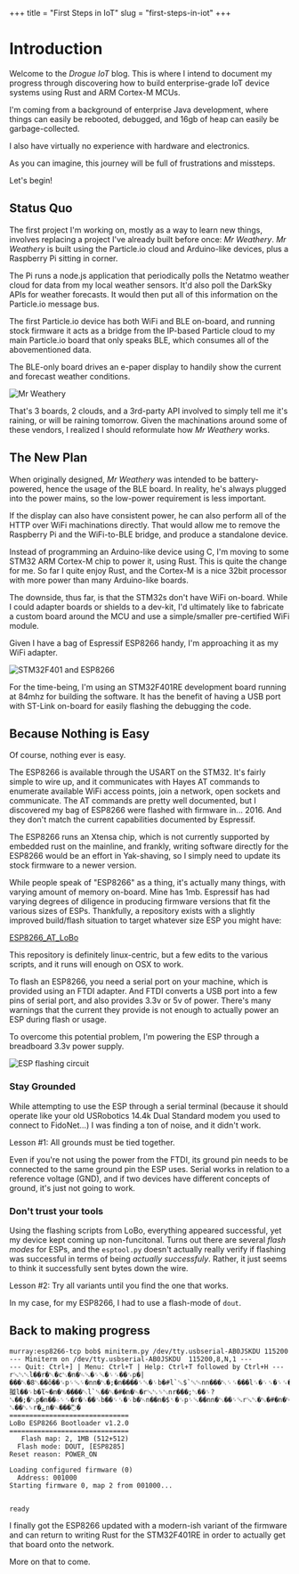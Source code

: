 +++
title = "First Steps in IoT"
slug = "first-steps-in-iot"
+++

# Introduction

Welcome to the _Drogue IoT_ blog. This is where I intend to document 
my progress through discovering how to build enterprise-grade IoT device
systems using Rust and ARM Cortex-M MCUs.

I'm coming from a background of enterprise Java development, where things
can easily be rebooted, debugged, and 16gb of heap can easily be garbage-collected.

I also have virtually no experience with hardware and electronics.

As you can imagine, this journey will be full of frustrations and missteps.

Let's begin!

## Status Quo

The first project I'm working on, mostly as a way to learn new things, involves
replacing a project I've already built before once: _Mr Weathery_.  _Mr Weathery_
is built using the Particle.io cloud and Arduino-like devices, plus a Raspberry Pi
sitting in corner. 

The Pi runs a node.js application that periodically polls the Netatmo weather cloud 
for data from my local weather sensors. It'd also poll the DarkSky APIs for weather
forecasts. It would then put all of this information on the Particle.io message bus.

The first Particle.io device has both WiFi and BLE on-board, and running stock firmware
it acts as a bridge from the IP-based Particle cloud to my main Particle.io board that
only speaks BLE, which consumes all of the abovementioned data.

The BLE-only board drives an e-paper display to handily show the current and forecast
weather conditions.

![Mr Weathery](/images/weathery-bare.png)

That's 3 boards, 2 clouds, and a 3rd-party API involved to simply tell me it's raining,
or will be raining tomorrow. Given the machinations around some of these vendors, 
I realized I should reformulate how _Mr Weathery_ works.

## The New Plan

When originally designed, _Mr Weathery_ was intended to be battery-powered, hence the
usage of the BLE board.  In reality, he's always plugged into the power mains, so the
low-power requirement is less important. 

If the display can also have consistent power, he can also perform all of the HTTP over 
WiFi machinations directly. That would allow me to remove the Raspberry Pi and the 
WiFi-to-BLE bridge, and produce a standalone device.

Instead of programming an Arduino-like device using C, I'm moving to some STM32 ARM Cortex-M
chip to power it, using Rust. This is quite the change for me. So far I quite enjoy Rust,
and the Cortex-M is a nice 32bit processor with more power than many Arduino-like boards.

The downside, thus far, is that the STM32s don't have WiFi on-board. While I could adapter boards
or shields to a dev-kit, I'd ultimately like to fabricate a custom board around the MCU and
use a simple/smaller pre-certified WiFi module.

Given I have a bag of Espressif ESP8266 handy, I'm approaching it as my WiFi adapter.

![STM32F401 and ESP8266](/images/f401-esp8266.jpg)

For the time-being, I'm using an STM32F401RE development board running at 84mhz for 
building the software. It has the benefit of having a USB port with ST-Link on-board
for easily flashing the debugging the code.

## Because Nothing is Easy

Of course, nothing ever is easy.

The ESP8266 is available through the USART on the STM32. It's fairly simple to wire
up, and it communicates with Hayes AT commands to enumerate available WiFi access points,
join a network, open sockets and communicate.  The AT commands are pretty well documented,
but I discovered my bag of ESP8266 were flashed with firmware in... 2016.  And they don't
match the current capabilities documented by Espressif. 

The ESP8266 runs an Xtensa chip, which is not currently supported by embedded rust on the 
mainline, and frankly, writing software directly for the ESP8266 would be an effort in 
Yak-shaving, so I simply need to update its stock firmware to a newer version.

While people speak of "ESP8266" as a thing, it's actually many things, with varying amount 
of memory on-board. Mine has 1mb. Espressif has had varying degrees of diligence in producing
firmware versions that fit the various sizes of ESPs. Thankfully, a repository exists with
a slightly improved build/flash situation to target whatever size ESP you might have:

[ESP8266_AT_LoBo](https://github.com/loboris/ESP8266_AT_LoBo/)

This repository is definitely linux-centric, but a few edits to the various scripts, and
it runs will enough on OSX to work.

To flash an ESP8266, you need a serial port on your machine, which is provided using
an FTDI adapter. And FTDI converts a USB port into a few pins of serial port, and also 
provides 3.3v or 5v of power. There's many warnings that the current they provide is
not enough to actually power an ESP during flash or usage.

To overcome this potential problem, I'm powering the ESP through a breadboard 3.3v 
power supply.

![ESP flashing circuit](/images/esp-flash-circuit.jpeg)

### Stay Grounded

While attempting to use the ESP through a serial terminal (because it should operate
like your old USRobotics 14.4k Dual Standard modem you used to connect to FidoNet...)
I was finding a ton of noise, and it didn't work. 

Lesson #1: All grounds must be tied together. 

Even if you're not using the power from the FTDI, its ground pin needs to be connected
to the same ground pin the ESP uses. Serial works in relation to a reference voltage (GND),
and if two devices have different concepts of ground, it's just not going to work.

### Don't trust your tools

Using the flashing scripts from LoBo, everything appeared successful, yet my device
kept coming up non-funcitonal. Turns out there are several _flash modes_ for ESPs, and
the `esptool.py` doesn't actually really verify if flashing was successful in terms of
being _actually successfuly_. Rather, it just seems to think it successfully sent bytes
down the wire.

Lesson #2: Try all variants until you find the one that works.

In my case, for my ESP8266, I had to use a flash-mode of `dout`. 

## Back to making progress

```
murray:esp8266-tcp bob$ miniterm.py /dev/tty.usbserial-AB0JSKDU 115200
--- Miniterm on /dev/tty.usbserial-AB0JSKDU  115200,8,N,1 ---
--- Quit: Ctrl+] | Menu: Ctrl+T | Help: Ctrl+T followed by Ctrl+H ---
r␘␂␀l��r�␀�c␂�n�␄␘�␌␘�␌␜��␜p�|���␀�8␂��ǒ��␜p␌␘␌�nn�␂�;�n����␌␛�␌b�#l`␛$`␛␄nn���␀␌␜���l␜�␌␟�␌␜�␌b�␄n��n�䎀l��␌b�ľ~�n�␃����␀l`␛��␒�#�n�␄�r␘␂␎␂nr���;␂��␌?␐��;�␂p�n��܀␌␜�r�␜��␜b��␌␜�␌b�␄n��n�$␏�␜p␌␘��nn�␃��␌␘r␘␂�␒�#�n�␄␏r␘␂␎␂nr���;␂��␌?␐��␂␎r�ےn�␄���߬�
==============================
LoBo ESP8266 Bootloader v1.2.0
==============================
   Flash map: 2, 1MB (512+512)
  Flash mode: DOUT, [ESP8285]
Reset reason: POWER_ON

Loading configured firmware (0)
  Address: 001000
Starting firmware 0, map 2 from 001000...


ready

```

I finally got the ESP8266 updated with a modern-ish variant of the firmware and
can return to writing Rust for the STM32F401RE in order to actually get that
board onto the network.

More on that to come.



